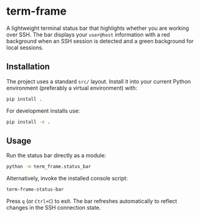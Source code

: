 # term-frame

A lightweight terminal status bar that highlights whether you are working over
SSH. The bar displays your `user@host` information with a red background when
an SSH session is detected and a green background for local sessions.

## Installation

The project uses a standard `src/` layout. Install it into your current Python
environment (preferably a virtual environment) with:

```bash
pip install .
```

For development installs use:

```bash
pip install -e .
```

## Usage

Run the status bar directly as a module:

```bash
python -m term_frame.status_bar
```

Alternatively, invoke the installed console script:

```bash
term-frame-status-bar
```

Press `q` (or `Ctrl+C`) to exit. The bar refreshes automatically to reflect
changes in the SSH connection state.

